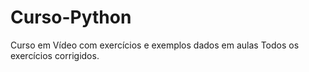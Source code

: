 # Curso-Python
Curso em Vídeo com exercícios e exemplos dados em aulas
Todos os exercícios corrigidos.
